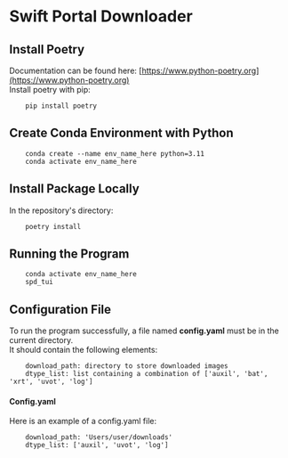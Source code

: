 # Swift Portal Downloader  
## Install Poetry  
Documentation can be found here: [https://www.python-poetry.org](https://www.python-poetry.org)  
Install poetry with pip: 
```
    pip install poetry
```
## Create Conda Environment with Python
```
    conda create --name env_name_here python=3.11
    conda activate env_name_here
```
## Install Package Locally  
In the repository's directory:
```
    poetry install
```
## Running the Program  
```
    conda activate env_name_here
    spd_tui
```
## Configuration File
To run the program successfully, a file named **config.yaml** must be in the current directory.  
It should contain the following elements:
```
    download_path: directory to store downloaded images  
    dtype_list: list containing a combination of ['auxil', 'bat', 'xrt', 'uvot', 'log']  
```
#### Config.yaml
Here is an example of a config.yaml file:
```
    download_path: 'Users/user/downloads'
    dtype_list: ['auxil', 'uvot', 'log']  
```
